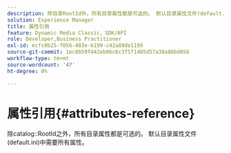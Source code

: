 ```yaml
---
description: 除目录RootId外，所有目录属性都是可选的。 默认目录属性文件(default.ini)中需要所有属性。
solution: Experience Manager
title: 属性引用
feature: Dynamic Media Classic，SDK/API
role: Developer,Business Practitioner
exl-id: ecfc0b25-f056-483e-b199-c42a89de1199
source-git-commit: 1ec8b59f442eb96c6c3f5f1405d57a38a86bd056
workflow-type: tm+mt
source-wordcount: '47'
ht-degree: 0%

---
```


# 属性引用{#attributes-reference}

除catalog::RootId之外，所有目录属性都是可选的。 默认目录属性文件(default.ini)中需要所有属性。
